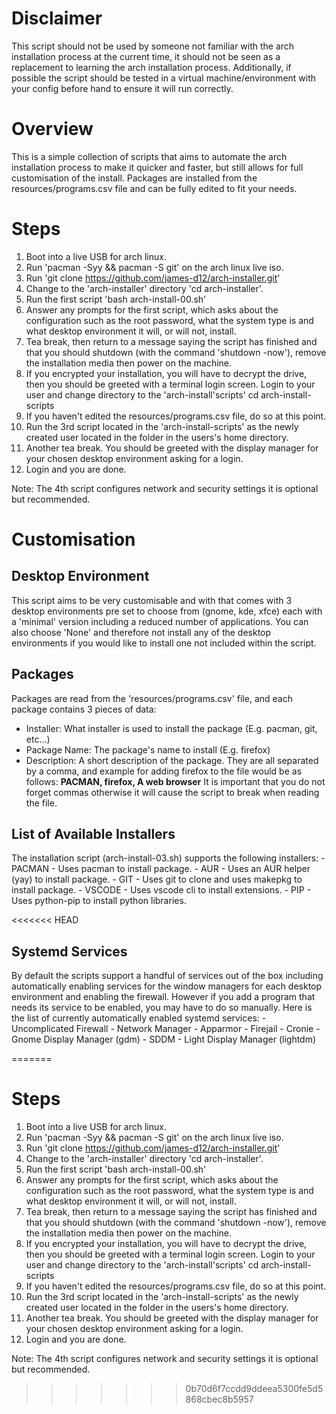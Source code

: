 # Disclaimer
This script should not be used by someone not familiar with the arch installation process at the current time, it should not be seen as a replacement to learning the arch installation process. Additionally, if possible the script should be tested in a virtual machine/environment with your config before hand to ensure it will run correctly.

# Overview
This is a simple collection of scripts that aims to automate the arch installation process to make it quicker and faster, but still allows for full customisation of the install. Packages are installed from the resources/programs.csv file and can be fully edited to fit your needs.

# Steps
1. Boot into a live USB for arch linux.
2. Run 'pacman -Syy && pacman -S git' on the arch linux live iso.
3. Run 'git clone https://github.com/james-d12/arch-installer.git'
4. Change to the 'arch-installer' directory 'cd arch-installer'.
5. Run the first script 'bash arch-install-00.sh'
6. Answer any prompts for the first script, which asks about the configuration such as 
the root password, what the system type is and what desktop environment it will, or will not, install.
7. Tea break, then return to a message saying the script has finished and that you should shutdown (with the command 'shutdown -now'), remove the installation media then power on the machine.
8. If you encrypted your installation, you will have to decrypt the drive, then you should be greeted with a terminal login screen. Login to your user 
and change directory to the 'arch-install'scripts' cd arch-install-scripts
9. If you haven't edited the resources/programs.csv file, do so at this point.
10. Run the 3rd script located in the 'arch-install-scripts' as the newly created user located in the folder in the users's home directory.
11. Another tea break. You should be greeted with the display manager for your chosen desktop environment asking for a login.
12. Login and you are done. 

Note: The 4th script configures network and security settings it is optional but recommended.

# Customisation

## Desktop Environment
This script aims to be very customisable and with that comes with 3 desktop environments pre set to choose from (gnome, kde, xfce) each with a 'minimal' version including a reduced number of applications. You can also choose 'None' and therefore not install any of the desktop environments if you would like to install one not included within the script. 

## Packages
Packages are read from the 'resources/programs.csv' file, and each package contains 3 pieces of data:
 - Installer: What installer is used to install the package (E.g. pacman, git, etc...)
 - Package Name: The package's name to install (E.g. firefox)
 - Description: A short description of the package.
They are all separated by a comma, and example for adding firefox to the file would be as follows:
**PACMAN, firefox, A web browser**
It is important that you do not forget commas otherwise it will cause the script to break when reading the file.

## List of Available Installers
The installation script (arch-install-03.sh) supports the following installers:
    - PACMAN    - Uses pacman to install package.
    - AUR       - Uses an AUR helper (yay) to install package.
    - GIT       - Uses git to clone and uses makepkg to install package.
    - VSCODE    - Uses vscode cli to install extensions.
    - PIP       - Uses python-pip to install python libraries.

<<<<<<< HEAD
## Systemd Services
By default the scripts support a handful of services out of the box including automatically enabling services for the window managers for each desktop environment and enabling the firewall. However if you add a program that needs its service to be enabled, you may have to do so manually. 
Here is the list of currently automatically enabled systemd services:
    - Uncomplicated Firewall
    - Network Manager
    - Apparmor
    - Firejail
    - Cronie
    - Gnome Display Manager (gdm)
    - SDDM
    - Light Display Manager (lightdm)
    
=======
# Steps
1. Boot into a live USB for arch linux.
2. Run 'pacman -Syy && pacman -S git' on the arch linux live iso.
3. Run 'git clone https://github.com/james-d12/arch-installer.git'
4. Change to the 'arch-installer' directory 'cd arch-installer'.
5. Run the first script 'bash arch-install-00.sh'
6. Answer any prompts for the first script, which asks about the configuration such as 
the root password, what the system type is and what desktop environment it will, or will not, install.
7. Tea break, then return to a message saying the script has finished and that you should shutdown (with the command 'shutdown -now'), remove the installation media then power on the machine.
8. If you encrypted your installation, you will have to decrypt the drive, then you should be greeted with a terminal login screen. Login to your user 
and change directory to the 'arch-install'scripts' cd arch-install-scripts
9. If you haven't edited the resources/programs.csv file, do so at this point.
10. Run the 3rd script located in the 'arch-install-scripts' as the newly created user located in the folder in the users's home directory.
11. Another tea break. You should be greeted with the display manager for your chosen desktop environment asking for a login.
12. Login and you are done. 

Note: The 4th script configures network and security settings it is optional but recommended.
>>>>>>> 0b70d6f7ccdd9ddeea5300fe5d5868cbec8b5957
